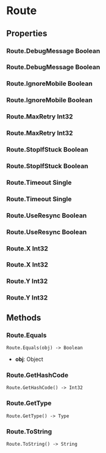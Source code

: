 # Route    

## Properties  
### Route.DebugMessage __Boolean__
### Route.DebugMessage __Boolean__
### Route.IgnoreMobile __Boolean__
### Route.IgnoreMobile __Boolean__
### Route.MaxRetry __Int32__
### Route.MaxRetry __Int32__
### Route.StopIfStuck __Boolean__
### Route.StopIfStuck __Boolean__
### Route.Timeout __Single__
### Route.Timeout __Single__
### Route.UseResync __Boolean__
### Route.UseResync __Boolean__
### Route.X __Int32__
### Route.X __Int32__
### Route.Y __Int32__
### Route.Y __Int32__ 
## Methods  
### Route.Equals
```
Route.Equals(obj) -> Boolean
```
- **obj**: Object
### Route.GetHashCode
```
Route.GetHashCode() -> Int32
```
### Route.GetType
```
Route.GetType() -> Type
```
### Route.ToString
```
Route.ToString() -> String
```